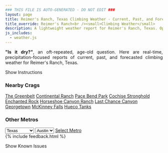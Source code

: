 ```yaml
---
### THIS FILE IS AUTO-GENERATED - DO NOT EDIT ###
layout: page
title: Reimer's Ranch, Texas Climbing Weather - Current, Past, and Forecasted Report
title_override: Reimer's Ranch<br /><small>Climbing Weather</small>
description: A lightweight weather report for Reimer's Ranch, Texas. Optimized for slow internet connections.
js_includes:
  - weather.js
---
```


<section class="measure center lh-copy f5-ns f6 ph2 mv4" style="text-align: justify;">
<strong>"Is it dry?"</strong>, an oft-repeated, age-old question. Here are real-time,
precipitation-focused reports of current, past, and forecasted climbing weather for Reimer's Ranch, Texas.
</section>

<p id="settings-toggle" class="mw5 b center tc hover-light-red black-70 pointer">Show Instructions</p>
<section id="settings" class="overflow-hidden" style="display:none;">
    <div class="mv2 ph2 center">
        <div class="fn f6 tc pv2">
            <p class="measure lh-copy center"><strong>Show/hide hourly forecasts</strong> by clicking the desired day.</p>
            <hr class="mw5 p0 mv2 o-60 b0 bt b--light-red light-red bg-light-red">
            <p class="measure lh-copy center"><strong>Current and Past conditions</strong> are measured by the nearest weather station. <strong>Forecast conditions</strong> are calculated and polled separately.</p>
            <hr class="mw5 p0 mv2 o-60 b0 bt b--light-red light-red bg-light-red">
            <p class="measure lh-copy center"><strong>Having issues?</strong> Try <a id="clear-cache" class="no-underline relative fancy-link light-red hover-light-red" href="#">clearing the local cache</a>.</p>
            <hr class="mw5 p0 mv2 o-60 b0 bt b--light-red light-red bg-light-red">
            <p class="measure lh-copy center">Weather data sourced from <a class="no-underline fancy-link relative light-red" target="_blank" href="https://www.weather.gov/documentation/services-web-api">weather.gov</a>.</p>
        </div>
    </div>
</section>
<section id="weather" data-crag="reimers-ranch-texas" class="mv4-ns mv3 ph2 center"></section>
<section id="nearby" class="tc lh-copy">
  <h3>Nearby Crags</h3>
<a class="nowrap no-underline fancy-link relative light-red mh3" href="/crags/the-greenbelt-texas-weather.html">The Greenbelt</a>
<a class="nowrap no-underline fancy-link relative light-red mh3" href="/crags/continental-ranch-texas-weather.html">Continental Ranch</a>
<a class="nowrap no-underline fancy-link relative light-red mh3" href="/crags/pace-bend-park-texas-weather.html">Pace Bend Park</a>
<a class="nowrap no-underline fancy-link relative light-red mh3" href="/crags/cochise-stronghold-arizona-weather.html">Cochise Stronghold</a>
<a class="nowrap no-underline fancy-link relative light-red mh3" href="/crags/enchanted-rock-texas-weather.html">Enchanted Rock</a>
<a class="nowrap no-underline fancy-link relative light-red mh3" href="/crags/horseshoe-canyon-ranch-arkansas-weather.html">Horseshoe Canyon Ranch</a>
<a class="nowrap no-underline fancy-link relative light-red mh3" href="/crags/last-chance-canyon-new-mexico-weather.html">Last Chance Canyon</a>
<a class="nowrap no-underline fancy-link relative light-red mh3" href="/crags/georgetown-texas-weather.html">Georgetown</a>
<a class="nowrap no-underline fancy-link relative light-red mh3" href="/crags/mckinney-falls-texas-weather.html">McKinney Falls</a>
<a class="nowrap no-underline fancy-link relative light-red mh3" href="/crags/hueco-tanks-texas-weather.html">Hueco Tanks</a>
</section>
<section id="nearby" class="tc lh-copy">
  <h3>Other Metros</h3>
  <select class="ma1 bg-near-white pa2" id="stateSel">
    <option value="Texas" selected>Texas</option>
    <option value="Washington">Washington</option>
    <option value="Colorado">Colorado</option>
    <option value="Tennessee">Tennessee</option>
    <option value="Utah">Utah</option>
    <option value="California">California</option>
  </select>
  <select class="ma1 bg-near-white pa2" id="citySel">
    <option value="Austin" selected>Austin</option>
  </select>
  <a id="selectMetro" class="f6 link dim ph3 pv2 ma1 dib white bg-light-red" href="/crags/austin-texas-weather.html">Select Metro</a>
  <script>
    var states = [];
    states["Texas"] = "Austin"
    states["Washington"] = "Seattle"
    states["Colorado"] = "Denver"
    states["Tennessee"] = "Nashville"
    states["Utah"] = "Salt Lake City"
    states["California"] = "San Francisco|Los Angeles"
  </script>
</section>
{% include feedback.html %}
<p id="issues-toggle" class="mw5 b center tc hover-light-red black-70 pointer">Show Known Issues</p>
<section id="issues" class="overflow-hidden tc f6">
</section>

<script>
  var weekly_EWX_141_93 = {"updated":"2022-02-03T08:36:43+00:00","units":"us","forecastGenerator":"BaselineForecastGenerator","generatedAt":"2022-02-03T08:42:55+00:00","updateTime":"2022-02-03T08:36:43+00:00","validTimes":"2022-02-03T02:00:00+00:00/P8DT6H","elevation":{"unitCode":"wmoUnit:m","value":288.9504},"periods":[{"number":1,"name":"Overnight","startTime":"2022-02-03T02:00:00-06:00","endTime":"2022-02-03T06:00:00-06:00","isDaytime":false,"temperature":27,"temperatureUnit":"F","temperatureTrend":"rising","windSpeed":"15 to 20 mph","windDirection":"NNW","icon":"https://api.weather.gov/icons/land/night/rain_fzra,100?size=medium","shortForecast":"Freezing Rain","detailedForecast":"Rain before 3am, then freezing rain and rain between 3am and 5am, then freezing rain and a slight chance of sleet. Cloudy. Low around 27, with temperatures rising to around 31 overnight. North northwest wind 15 to 20 mph, with gusts as high as 30 mph. Chance of precipitation is 100%. Little or no snow accumulation expected. Little or no ice accumulation expected."},{"number":2,"name":"Thursday","startTime":"2022-02-03T06:00:00-06:00","endTime":"2022-02-03T18:00:00-06:00","isDaytime":true,"temperature":29,"temperatureUnit":"F","temperatureTrend":null,"windSpeed":"15 to 20 mph","windDirection":"NNW","icon":"https://api.weather.gov/icons/land/day/snow_sleet,100/snow_sleet,30?size=medium","shortForecast":"Sleet","detailedForecast":"Sleet and freezing rain before 3pm. Cloudy, with a high near 29. North northwest wind 15 to 20 mph, with gusts as high as 30 mph. Chance of precipitation is 100%. New snow accumulation of less than half an inch possible. New ice accumulation of less than half an inch possible."},{"number":3,"name":"Thursday Night","startTime":"2022-02-03T18:00:00-06:00","endTime":"2022-02-04T06:00:00-06:00","isDaytime":false,"temperature":16,"temperatureUnit":"F","temperatureTrend":null,"windSpeed":"15 to 20 mph","windDirection":"NNW","icon":"https://api.weather.gov/icons/land/night/sct?size=medium","shortForecast":"Partly Cloudy","detailedForecast":"Partly cloudy, with a low around 16. North northwest wind 15 to 20 mph, with gusts as high as 30 mph."},{"number":4,"name":"Friday","startTime":"2022-02-04T06:00:00-06:00","endTime":"2022-02-04T18:00:00-06:00","isDaytime":true,"temperature":32,"temperatureUnit":"F","temperatureTrend":null,"windSpeed":"10 to 15 mph","windDirection":"NNW","icon":"https://api.weather.gov/icons/land/day/sct?size=medium","shortForecast":"Mostly Sunny","detailedForecast":"Mostly sunny, with a high near 32. North northwest wind 10 to 15 mph, with gusts as high as 30 mph."},{"number":5,"name":"Friday Night","startTime":"2022-02-04T18:00:00-06:00","endTime":"2022-02-05T06:00:00-06:00","isDaytime":false,"temperature":15,"temperatureUnit":"F","temperatureTrend":null,"windSpeed":"5 to 15 mph","windDirection":"NNW","icon":"https://api.weather.gov/icons/land/night/few?size=medium","shortForecast":"Mostly Clear","detailedForecast":"Mostly clear, with a low around 15. North northwest wind 5 to 15 mph, with gusts as high as 25 mph."},{"number":6,"name":"Saturday","startTime":"2022-02-05T06:00:00-06:00","endTime":"2022-02-05T18:00:00-06:00","isDaytime":true,"temperature":41,"temperatureUnit":"F","temperatureTrend":null,"windSpeed":"5 mph","windDirection":"N","icon":"https://api.weather.gov/icons/land/day/few?size=medium","shortForecast":"Sunny","detailedForecast":"Sunny, with a high near 41. North wind around 5 mph."},{"number":7,"name":"Saturday Night","startTime":"2022-02-05T18:00:00-06:00","endTime":"2022-02-06T06:00:00-06:00","isDaytime":false,"temperature":20,"temperatureUnit":"F","temperatureTrend":null,"windSpeed":"5 mph","windDirection":"S","icon":"https://api.weather.gov/icons/land/night/few?size=medium","shortForecast":"Mostly Clear","detailedForecast":"Mostly clear, with a low around 20. South wind around 5 mph."},{"number":8,"name":"Sunday","startTime":"2022-02-06T06:00:00-06:00","endTime":"2022-02-06T18:00:00-06:00","isDaytime":true,"temperature":49,"temperatureUnit":"F","temperatureTrend":null,"windSpeed":"5 mph","windDirection":"S","icon":"https://api.weather.gov/icons/land/day/few?size=medium","shortForecast":"Sunny","detailedForecast":"Sunny, with a high near 49. South wind around 5 mph."},{"number":9,"name":"Sunday Night","startTime":"2022-02-06T18:00:00-06:00","endTime":"2022-02-07T06:00:00-06:00","isDaytime":false,"temperature":27,"temperatureUnit":"F","temperatureTrend":null,"windSpeed":"5 mph","windDirection":"NNE","icon":"https://api.weather.gov/icons/land/night/sct?size=medium","shortForecast":"Partly Cloudy","detailedForecast":"Partly cloudy, with a low around 27. North northeast wind around 5 mph."},{"number":10,"name":"Monday","startTime":"2022-02-07T06:00:00-06:00","endTime":"2022-02-07T18:00:00-06:00","isDaytime":true,"temperature":50,"temperatureUnit":"F","temperatureTrend":null,"windSpeed":"5 to 10 mph","windDirection":"N","icon":"https://api.weather.gov/icons/land/day/sct?size=medium","shortForecast":"Mostly Sunny","detailedForecast":"Mostly sunny, with a high near 50."},{"number":11,"name":"Monday Night","startTime":"2022-02-07T18:00:00-06:00","endTime":"2022-02-08T06:00:00-06:00","isDaytime":false,"temperature":27,"temperatureUnit":"F","temperatureTrend":null,"windSpeed":"5 mph","windDirection":"NNW","icon":"https://api.weather.gov/icons/land/night/sct?size=medium","shortForecast":"Partly Cloudy","detailedForecast":"Partly cloudy, with a low around 27."},{"number":12,"name":"Tuesday","startTime":"2022-02-08T06:00:00-06:00","endTime":"2022-02-08T18:00:00-06:00","isDaytime":true,"temperature":55,"temperatureUnit":"F","temperatureTrend":null,"windSpeed":"5 mph","windDirection":"SW","icon":"https://api.weather.gov/icons/land/day/sct?size=medium","shortForecast":"Mostly Sunny","detailedForecast":"Mostly sunny, with a high near 55."},{"number":13,"name":"Tuesday Night","startTime":"2022-02-08T18:00:00-06:00","endTime":"2022-02-09T06:00:00-06:00","isDaytime":false,"temperature":33,"temperatureUnit":"F","temperatureTrend":null,"windSpeed":"5 mph","windDirection":"S","icon":"https://api.weather.gov/icons/land/night/few?size=medium","shortForecast":"Mostly Clear","detailedForecast":"Mostly clear, with a low around 33."},{"number":14,"name":"Wednesday","startTime":"2022-02-09T06:00:00-06:00","endTime":"2022-02-09T18:00:00-06:00","isDaytime":true,"temperature":60,"temperatureUnit":"F","temperatureTrend":null,"windSpeed":"5 mph","windDirection":"NW","icon":"https://api.weather.gov/icons/land/day/few?size=medium","shortForecast":"Sunny","detailedForecast":"Sunny, with a high near 60."}]}
  var hourly_EWX_141_93 = {"@context":["https://geojson.org/geojson-ld/geojson-context.jsonld",{"@version":"1.1","wx":"https://api.weather.gov/ontology#","geo":"http://www.opengis.net/ont/geosparql#","unit":"http://codes.wmo.int/common/unit/","@vocab":"https://api.weather.gov/ontology#"}],"type":"Feature","geometry":{"type":"Polygon","coordinates":[[[-98.1227634,30.3428199],[-98.1221566,30.3200845],[-98.09582089999999,30.3206059],[-98.09642249999999,30.3433414],[-98.1227634,30.3428199]]]},"properties":{"updated":"2022-02-03T08:36:43+00:00","units":"us","forecastGenerator":"HourlyForecastGenerator","generatedAt":"2022-02-03T08:42:56+00:00","updateTime":"2022-02-03T08:36:43+00:00","validTimes":"2022-02-03T02:00:00+00:00/P8DT6H","elevation":{"unitCode":"wmoUnit:m","value":288.9504},"periods":[{"number":1,"name":"","startTime":"2022-02-03T02:00:00-06:00","endTime":"2022-02-03T03:00:00-06:00","isDaytime":false,"temperature":34,"temperatureUnit":"F","temperatureTrend":null,"windSpeed":"15 mph","windDirection":"N","icon":"https://api.weather.gov/icons/land/night/rain,90?size=small","shortForecast":"Light Rain","detailedForecast":""},{"number":2,"name":"","startTime":"2022-02-03T03:00:00-06:00","endTime":"2022-02-03T04:00:00-06:00","isDaytime":false,"temperature":32,"temperatureUnit":"F","temperatureTrend":null,"windSpeed":"20 mph","windDirection":"N","icon":"https://api.weather.gov/icons/land/night/rain_fzra,100?size=small","shortForecast":"Freezing Rain","detailedForecast":""},{"number":3,"name":"","startTime":"2022-02-03T04:00:00-06:00","endTime":"2022-02-03T05:00:00-06:00","isDaytime":false,"temperature":31,"temperatureUnit":"F","temperatureTrend":null,"windSpeed":"20 mph","windDirection":"N","icon":"https://api.weather.gov/icons/land/night/fzra,100?size=small","shortForecast":"Freezing Rain","detailedForecast":""},{"number":4,"name":"","startTime":"2022-02-03T05:00:00-06:00","endTime":"2022-02-03T06:00:00-06:00","isDaytime":false,"temperature":31,"temperatureUnit":"F","temperatureTrend":null,"windSpeed":"20 mph","windDirection":"NNW","icon":"https://api.weather.gov/icons/land/night/snow_sleet,100?size=small","shortForecast":"Freezing Rain","detailedForecast":""},{"number":5,"name":"","startTime":"2022-02-03T06:00:00-06:00","endTime":"2022-02-03T07:00:00-06:00","isDaytime":true,"temperature":30,"temperatureUnit":"F","temperatureTrend":null,"windSpeed":"15 mph","windDirection":"NNW","icon":"https://api.weather.gov/icons/land/day/snow_sleet,100?size=small","shortForecast":"Sleet","detailedForecast":""},{"number":6,"name":"","startTime":"2022-02-03T07:00:00-06:00","endTime":"2022-02-03T08:00:00-06:00","isDaytime":true,"temperature":29,"temperatureUnit":"F","temperatureTrend":null,"windSpeed":"20 mph","windDirection":"NNW","icon":"https://api.weather.gov/icons/land/day/snow_sleet,100?size=small","shortForecast":"Sleet","detailedForecast":""},{"number":7,"name":"","startTime":"2022-02-03T08:00:00-06:00","endTime":"2022-02-03T09:00:00-06:00","isDaytime":true,"temperature":27,"temperatureUnit":"F","temperatureTrend":null,"windSpeed":"15 mph","windDirection":"NNW","icon":"https://api.weather.gov/icons/land/day/snow_sleet,100?size=small","shortForecast":"Sleet","detailedForecast":""},{"number":8,"name":"","startTime":"2022-02-03T09:00:00-06:00","endTime":"2022-02-03T10:00:00-06:00","isDaytime":true,"temperature":26,"temperatureUnit":"F","temperatureTrend":null,"windSpeed":"20 mph","windDirection":"NNW","icon":"https://api.weather.gov/icons/land/day/snow_sleet,80?size=small","shortForecast":"Sleet","detailedForecast":""},{"number":9,"name":"","startTime":"2022-02-03T10:00:00-06:00","endTime":"2022-02-03T11:00:00-06:00","isDaytime":true,"temperature":25,"temperatureUnit":"F","temperatureTrend":null,"windSpeed":"20 mph","windDirection":"NNW","icon":"https://api.weather.gov/icons/land/day/snow_sleet,80?size=small","shortForecast":"Sleet","detailedForecast":""},{"number":10,"name":"","startTime":"2022-02-03T11:00:00-06:00","endTime":"2022-02-03T12:00:00-06:00","isDaytime":true,"temperature":25,"temperatureUnit":"F","temperatureTrend":null,"windSpeed":"20 mph","windDirection":"NNW","icon":"https://api.weather.gov/icons/land/day/snow_sleet,80?size=small","shortForecast":"Sleet","detailedForecast":""},{"number":11,"name":"","startTime":"2022-02-03T12:00:00-06:00","endTime":"2022-02-03T13:00:00-06:00","isDaytime":true,"temperature":24,"temperatureUnit":"F","temperatureTrend":null,"windSpeed":"20 mph","windDirection":"NNW","icon":"https://api.weather.gov/icons/land/day/snow_sleet,30?size=small","shortForecast":"Chance Sleet","detailedForecast":""},{"number":12,"name":"","startTime":"2022-02-03T13:00:00-06:00","endTime":"2022-02-03T14:00:00-06:00","isDaytime":true,"temperature":25,"temperatureUnit":"F","temperatureTrend":null,"windSpeed":"20 mph","windDirection":"NNW","icon":"https://api.weather.gov/icons/land/day/snow_sleet,30?size=small","shortForecast":"Chance Sleet","detailedForecast":""},{"number":13,"name":"","startTime":"2022-02-03T14:00:00-06:00","endTime":"2022-02-03T15:00:00-06:00","isDaytime":true,"temperature":25,"temperatureUnit":"F","temperatureTrend":null,"windSpeed":"20 mph","windDirection":"NNW","icon":"https://api.weather.gov/icons/land/day/snow_sleet,30?size=small","shortForecast":"Chance Sleet","detailedForecast":""},{"number":14,"name":"","startTime":"2022-02-03T15:00:00-06:00","endTime":"2022-02-03T16:00:00-06:00","isDaytime":true,"temperature":26,"temperatureUnit":"F","temperatureTrend":null,"windSpeed":"20 mph","windDirection":"NNW","icon":"https://api.weather.gov/icons/land/day/ovc?size=small","shortForecast":"Cloudy","detailedForecast":""},{"number":15,"name":"","startTime":"2022-02-03T16:00:00-06:00","endTime":"2022-02-03T17:00:00-06:00","isDaytime":true,"temperature":26,"temperatureUnit":"F","temperatureTrend":null,"windSpeed":"20 mph","windDirection":"NNW","icon":"https://api.weather.gov/icons/land/day/ovc?size=small","shortForecast":"Cloudy","detailedForecast":""},{"number":16,"name":"","startTime":"2022-02-03T17:00:00-06:00","endTime":"2022-02-03T18:00:00-06:00","isDaytime":true,"temperature":26,"temperatureUnit":"F","temperatureTrend":null,"windSpeed":"20 mph","windDirection":"NNW","icon":"https://api.weather.gov/icons/land/day/ovc?size=small","shortForecast":"Cloudy","detailedForecast":""},{"number":17,"name":"","startTime":"2022-02-03T18:00:00-06:00","endTime":"2022-02-03T19:00:00-06:00","isDaytime":false,"temperature":24,"temperatureUnit":"F","temperatureTrend":null,"windSpeed":"15 mph","windDirection":"NNW","icon":"https://api.weather.gov/icons/land/night/bkn?size=small","shortForecast":"Mostly Cloudy","detailedForecast":""},{"number":18,"name":"","startTime":"2022-02-03T19:00:00-06:00","endTime":"2022-02-03T20:00:00-06:00","isDaytime":false,"temperature":23,"temperatureUnit":"F","temperatureTrend":null,"windSpeed":"15 mph","windDirection":"NNW","icon":"https://api.weather.gov/icons/land/night/bkn?size=small","shortForecast":"Mostly Cloudy","detailedForecast":""},{"number":19,"name":"","startTime":"2022-02-03T20:00:00-06:00","endTime":"2022-02-03T21:00:00-06:00","isDaytime":false,"temperature":22,"temperatureUnit":"F","temperatureTrend":null,"windSpeed":"15 mph","windDirection":"NNW","icon":"https://api.weather.gov/icons/land/night/bkn?size=small","shortForecast":"Mostly Cloudy","detailedForecast":""},{"number":20,"name":"","startTime":"2022-02-03T21:00:00-06:00","endTime":"2022-02-03T22:00:00-06:00","isDaytime":false,"temperature":21,"temperatureUnit":"F","temperatureTrend":null,"windSpeed":"20 mph","windDirection":"NNW","icon":"https://api.weather.gov/icons/land/night/bkn?size=small","shortForecast":"Mostly Cloudy","detailedForecast":""},{"number":21,"name":"","startTime":"2022-02-03T22:00:00-06:00","endTime":"2022-02-03T23:00:00-06:00","isDaytime":false,"temperature":21,"temperatureUnit":"F","temperatureTrend":null,"windSpeed":"15 mph","windDirection":"NNW","icon":"https://api.weather.gov/icons/land/night/sct?size=small","shortForecast":"Partly Cloudy","detailedForecast":""},{"number":22,"name":"","startTime":"2022-02-03T23:00:00-06:00","endTime":"2022-02-04T00:00:00-06:00","isDaytime":false,"temperature":20,"temperatureUnit":"F","temperatureTrend":null,"windSpeed":"15 mph","windDirection":"NNW","icon":"https://api.weather.gov/icons/land/night/sct?size=small","shortForecast":"Partly Cloudy","detailedForecast":""},{"number":23,"name":"","startTime":"2022-02-04T00:00:00-06:00","endTime":"2022-02-04T01:00:00-06:00","isDaytime":false,"temperature":20,"temperatureUnit":"F","temperatureTrend":null,"windSpeed":"15 mph","windDirection":"NNW","icon":"https://api.weather.gov/icons/land/night/sct?size=small","shortForecast":"Partly Cloudy","detailedForecast":""},{"number":24,"name":"","startTime":"2022-02-04T01:00:00-06:00","endTime":"2022-02-04T02:00:00-06:00","isDaytime":false,"temperature":18,"temperatureUnit":"F","temperatureTrend":null,"windSpeed":"15 mph","windDirection":"NNW","icon":"https://api.weather.gov/icons/land/night/sct?size=small","shortForecast":"Partly Cloudy","detailedForecast":""},{"number":25,"name":"","startTime":"2022-02-04T02:00:00-06:00","endTime":"2022-02-04T03:00:00-06:00","isDaytime":false,"temperature":18,"temperatureUnit":"F","temperatureTrend":null,"windSpeed":"15 mph","windDirection":"NNW","icon":"https://api.weather.gov/icons/land/night/sct?size=small","shortForecast":"Partly Cloudy","detailedForecast":""},{"number":26,"name":"","startTime":"2022-02-04T03:00:00-06:00","endTime":"2022-02-04T04:00:00-06:00","isDaytime":false,"temperature":18,"temperatureUnit":"F","temperatureTrend":null,"windSpeed":"15 mph","windDirection":"NNW","icon":"https://api.weather.gov/icons/land/night/sct?size=small","shortForecast":"Partly Cloudy","detailedForecast":""},{"number":27,"name":"","startTime":"2022-02-04T04:00:00-06:00","endTime":"2022-02-04T05:00:00-06:00","isDaytime":false,"temperature":18,"temperatureUnit":"F","temperatureTrend":null,"windSpeed":"15 mph","windDirection":"NNW","icon":"https://api.weather.gov/icons/land/night/sct?size=small","shortForecast":"Partly Cloudy","detailedForecast":""},{"number":28,"name":"","startTime":"2022-02-04T05:00:00-06:00","endTime":"2022-02-04T06:00:00-06:00","isDaytime":false,"temperature":17,"temperatureUnit":"F","temperatureTrend":null,"windSpeed":"15 mph","windDirection":"NNW","icon":"https://api.weather.gov/icons/land/night/sct?size=small","shortForecast":"Partly Cloudy","detailedForecast":""},{"number":29,"name":"","startTime":"2022-02-04T06:00:00-06:00","endTime":"2022-02-04T07:00:00-06:00","isDaytime":true,"temperature":18,"temperatureUnit":"F","temperatureTrend":null,"windSpeed":"15 mph","windDirection":"NNW","icon":"https://api.weather.gov/icons/land/day/sct?size=small","shortForecast":"Mostly Sunny","detailedForecast":""},{"number":30,"name":"","startTime":"2022-02-04T07:00:00-06:00","endTime":"2022-02-04T08:00:00-06:00","isDaytime":true,"temperature":16,"temperatureUnit":"F","temperatureTrend":null,"windSpeed":"15 mph","windDirection":"NNW","icon":"https://api.weather.gov/icons/land/day/sct?size=small","shortForecast":"Mostly Sunny","detailedForecast":""},{"number":31,"name":"","startTime":"2022-02-04T08:00:00-06:00","endTime":"2022-02-04T09:00:00-06:00","isDaytime":true,"temperature":17,"temperatureUnit":"F","temperatureTrend":null,"windSpeed":"15 mph","windDirection":"NNW","icon":"https://api.weather.gov/icons/land/day/sct?size=small","shortForecast":"Mostly Sunny","detailedForecast":""},{"number":32,"name":"","startTime":"2022-02-04T09:00:00-06:00","endTime":"2022-02-04T10:00:00-06:00","isDaytime":true,"temperature":19,"temperatureUnit":"F","temperatureTrend":null,"windSpeed":"15 mph","windDirection":"NNW","icon":"https://api.weather.gov/icons/land/day/bkn?size=small","shortForecast":"Partly Sunny","detailedForecast":""},{"number":33,"name":"","startTime":"2022-02-04T10:00:00-06:00","endTime":"2022-02-04T11:00:00-06:00","isDaytime":true,"temperature":21,"temperatureUnit":"F","temperatureTrend":null,"windSpeed":"15 mph","windDirection":"NNW","icon":"https://api.weather.gov/icons/land/day/bkn?size=small","shortForecast":"Partly Sunny","detailedForecast":""},{"number":34,"name":"","startTime":"2022-02-04T11:00:00-06:00","endTime":"2022-02-04T12:00:00-06:00","isDaytime":true,"temperature":24,"temperatureUnit":"F","temperatureTrend":null,"windSpeed":"15 mph","windDirection":"NNW","icon":"https://api.weather.gov/icons/land/day/bkn?size=small","shortForecast":"Partly Sunny","detailedForecast":""},{"number":35,"name":"","startTime":"2022-02-04T12:00:00-06:00","endTime":"2022-02-04T13:00:00-06:00","isDaytime":true,"temperature":26,"temperatureUnit":"F","temperatureTrend":null,"windSpeed":"15 mph","windDirection":"NNW","icon":"https://api.weather.gov/icons/land/day/bkn?size=small","shortForecast":"Partly Sunny","detailedForecast":""},{"number":36,"name":"","startTime":"2022-02-04T13:00:00-06:00","endTime":"2022-02-04T14:00:00-06:00","isDaytime":true,"temperature":29,"temperatureUnit":"F","temperatureTrend":null,"windSpeed":"15 mph","windDirection":"NNW","icon":"https://api.weather.gov/icons/land/day/bkn?size=small","shortForecast":"Partly Sunny","detailedForecast":""},{"number":37,"name":"","startTime":"2022-02-04T14:00:00-06:00","endTime":"2022-02-04T15:00:00-06:00","isDaytime":true,"temperature":31,"temperatureUnit":"F","temperatureTrend":null,"windSpeed":"15 mph","windDirection":"NNW","icon":"https://api.weather.gov/icons/land/day/sct?size=small","shortForecast":"Mostly Sunny","detailedForecast":""},{"number":38,"name":"","startTime":"2022-02-04T15:00:00-06:00","endTime":"2022-02-04T16:00:00-06:00","isDaytime":true,"temperature":32,"temperatureUnit":"F","temperatureTrend":null,"windSpeed":"15 mph","windDirection":"NNW","icon":"https://api.weather.gov/icons/land/day/sct?size=small","shortForecast":"Mostly Sunny","detailedForecast":""},{"number":39,"name":"","startTime":"2022-02-04T16:00:00-06:00","endTime":"2022-02-04T17:00:00-06:00","isDaytime":true,"temperature":31,"temperatureUnit":"F","temperatureTrend":null,"windSpeed":"15 mph","windDirection":"NNW","icon":"https://api.weather.gov/icons/land/day/sct?size=small","shortForecast":"Mostly Sunny","detailedForecast":""},{"number":40,"name":"","startTime":"2022-02-04T17:00:00-06:00","endTime":"2022-02-04T18:00:00-06:00","isDaytime":true,"temperature":30,"temperatureUnit":"F","temperatureTrend":null,"windSpeed":"10 mph","windDirection":"NNW","icon":"https://api.weather.gov/icons/land/day/few?size=small","shortForecast":"Sunny","detailedForecast":""},{"number":41,"name":"","startTime":"2022-02-04T18:00:00-06:00","endTime":"2022-02-04T19:00:00-06:00","isDaytime":false,"temperature":28,"temperatureUnit":"F","temperatureTrend":null,"windSpeed":"15 mph","windDirection":"NNW","icon":"https://api.weather.gov/icons/land/night/few?size=small","shortForecast":"Mostly Clear","detailedForecast":""},{"number":42,"name":"","startTime":"2022-02-04T19:00:00-06:00","endTime":"2022-02-04T20:00:00-06:00","isDaytime":false,"temperature":26,"temperatureUnit":"F","temperatureTrend":null,"windSpeed":"10 mph","windDirection":"NNW","icon":"https://api.weather.gov/icons/land/night/few?size=small","shortForecast":"Mostly Clear","detailedForecast":""},{"number":43,"name":"","startTime":"2022-02-04T20:00:00-06:00","endTime":"2022-02-04T21:00:00-06:00","isDaytime":false,"temperature":24,"temperatureUnit":"F","temperatureTrend":null,"windSpeed":"10 mph","windDirection":"NNW","icon":"https://api.weather.gov/icons/land/night/few?size=small","shortForecast":"Mostly Clear","detailedForecast":""},{"number":44,"name":"","startTime":"2022-02-04T21:00:00-06:00","endTime":"2022-02-04T22:00:00-06:00","isDaytime":false,"temperature":22,"temperatureUnit":"F","temperatureTrend":null,"windSpeed":"10 mph","windDirection":"NNW","icon":"https://api.weather.gov/icons/land/night/few?size=small","shortForecast":"Mostly Clear","detailedForecast":""},{"number":45,"name":"","startTime":"2022-02-04T22:00:00-06:00","endTime":"2022-02-04T23:00:00-06:00","isDaytime":false,"temperature":21,"temperatureUnit":"F","temperatureTrend":null,"windSpeed":"10 mph","windDirection":"NNW","icon":"https://api.weather.gov/icons/land/night/few?size=small","shortForecast":"Mostly Clear","detailedForecast":""},{"number":46,"name":"","startTime":"2022-02-04T23:00:00-06:00","endTime":"2022-02-05T00:00:00-06:00","isDaytime":false,"temperature":20,"temperatureUnit":"F","temperatureTrend":null,"windSpeed":"10 mph","windDirection":"NNW","icon":"https://api.weather.gov/icons/land/night/few?size=small","shortForecast":"Mostly Clear","detailedForecast":""},{"number":47,"name":"","startTime":"2022-02-05T00:00:00-06:00","endTime":"2022-02-05T01:00:00-06:00","isDaytime":false,"temperature":20,"temperatureUnit":"F","temperatureTrend":null,"windSpeed":"10 mph","windDirection":"NNW","icon":"https://api.weather.gov/icons/land/night/few?size=small","shortForecast":"Mostly Clear","detailedForecast":""},{"number":48,"name":"","startTime":"2022-02-05T01:00:00-06:00","endTime":"2022-02-05T02:00:00-06:00","isDaytime":false,"temperature":19,"temperatureUnit":"F","temperatureTrend":null,"windSpeed":"10 mph","windDirection":"NNW","icon":"https://api.weather.gov/icons/land/night/few?size=small","shortForecast":"Mostly Clear","detailedForecast":""},{"number":49,"name":"","startTime":"2022-02-05T02:00:00-06:00","endTime":"2022-02-05T03:00:00-06:00","isDaytime":false,"temperature":19,"temperatureUnit":"F","temperatureTrend":null,"windSpeed":"5 mph","windDirection":"NNW","icon":"https://api.weather.gov/icons/land/night/few?size=small","shortForecast":"Mostly Clear","detailedForecast":""},{"number":50,"name":"","startTime":"2022-02-05T03:00:00-06:00","endTime":"2022-02-05T04:00:00-06:00","isDaytime":false,"temperature":18,"temperatureUnit":"F","temperatureTrend":null,"windSpeed":"5 mph","windDirection":"NNW","icon":"https://api.weather.gov/icons/land/night/few?size=small","shortForecast":"Mostly Clear","detailedForecast":""},{"number":51,"name":"","startTime":"2022-02-05T04:00:00-06:00","endTime":"2022-02-05T05:00:00-06:00","isDaytime":false,"temperature":18,"temperatureUnit":"F","temperatureTrend":null,"windSpeed":"5 mph","windDirection":"NNW","icon":"https://api.weather.gov/icons/land/night/few?size=small","shortForecast":"Mostly Clear","detailedForecast":""},{"number":52,"name":"","startTime":"2022-02-05T05:00:00-06:00","endTime":"2022-02-05T06:00:00-06:00","isDaytime":false,"temperature":19,"temperatureUnit":"F","temperatureTrend":null,"windSpeed":"5 mph","windDirection":"NW","icon":"https://api.weather.gov/icons/land/night/few?size=small","shortForecast":"Mostly Clear","detailedForecast":""},{"number":53,"name":"","startTime":"2022-02-05T06:00:00-06:00","endTime":"2022-02-05T07:00:00-06:00","isDaytime":true,"temperature":19,"temperatureUnit":"F","temperatureTrend":null,"windSpeed":"5 mph","windDirection":"NW","icon":"https://api.weather.gov/icons/land/day/few?size=small","shortForecast":"Sunny","detailedForecast":""},{"number":54,"name":"","startTime":"2022-02-05T07:00:00-06:00","endTime":"2022-02-05T08:00:00-06:00","isDaytime":true,"temperature":20,"temperatureUnit":"F","temperatureTrend":null,"windSpeed":"5 mph","windDirection":"NW","icon":"https://api.weather.gov/icons/land/day/few?size=small","shortForecast":"Sunny","detailedForecast":""},{"number":55,"name":"","startTime":"2022-02-05T08:00:00-06:00","endTime":"2022-02-05T09:00:00-06:00","isDaytime":true,"temperature":21,"temperatureUnit":"F","temperatureTrend":null,"windSpeed":"5 mph","windDirection":"NNW","icon":"https://api.weather.gov/icons/land/day/few?size=small","shortForecast":"Sunny","detailedForecast":""},{"number":56,"name":"","startTime":"2022-02-05T09:00:00-06:00","endTime":"2022-02-05T10:00:00-06:00","isDaytime":true,"temperature":23,"temperatureUnit":"F","temperatureTrend":null,"windSpeed":"5 mph","windDirection":"NNW","icon":"https://api.weather.gov/icons/land/day/few?size=small","shortForecast":"Sunny","detailedForecast":""},{"number":57,"name":"","startTime":"2022-02-05T10:00:00-06:00","endTime":"2022-02-05T11:00:00-06:00","isDaytime":true,"temperature":26,"temperatureUnit":"F","temperatureTrend":null,"windSpeed":"5 mph","windDirection":"NNW","icon":"https://api.weather.gov/icons/land/day/few?size=small","shortForecast":"Sunny","detailedForecast":""},{"number":58,"name":"","startTime":"2022-02-05T11:00:00-06:00","endTime":"2022-02-05T12:00:00-06:00","isDaytime":true,"temperature":30,"temperatureUnit":"F","temperatureTrend":null,"windSpeed":"5 mph","windDirection":"N","icon":"https://api.weather.gov/icons/land/day/few?size=small","shortForecast":"Sunny","detailedForecast":""},{"number":59,"name":"","startTime":"2022-02-05T12:00:00-06:00","endTime":"2022-02-05T13:00:00-06:00","isDaytime":true,"temperature":34,"temperatureUnit":"F","temperatureTrend":null,"windSpeed":"5 mph","windDirection":"N","icon":"https://api.weather.gov/icons/land/day/skc?size=small","shortForecast":"Sunny","detailedForecast":""},{"number":60,"name":"","startTime":"2022-02-05T13:00:00-06:00","endTime":"2022-02-05T14:00:00-06:00","isDaytime":true,"temperature":37,"temperatureUnit":"F","temperatureTrend":null,"windSpeed":"5 mph","windDirection":"N","icon":"https://api.weather.gov/icons/land/day/skc?size=small","shortForecast":"Sunny","detailedForecast":""},{"number":61,"name":"","startTime":"2022-02-05T14:00:00-06:00","endTime":"2022-02-05T15:00:00-06:00","isDaytime":true,"temperature":39,"temperatureUnit":"F","temperatureTrend":null,"windSpeed":"5 mph","windDirection":"NNW","icon":"https://api.weather.gov/icons/land/day/skc?size=small","shortForecast":"Sunny","detailedForecast":""},{"number":62,"name":"","startTime":"2022-02-05T15:00:00-06:00","endTime":"2022-02-05T16:00:00-06:00","isDaytime":true,"temperature":40,"temperatureUnit":"F","temperatureTrend":null,"windSpeed":"5 mph","windDirection":"NNW","icon":"https://api.weather.gov/icons/land/day/skc?size=small","shortForecast":"Sunny","detailedForecast":""},{"number":63,"name":"","startTime":"2022-02-05T16:00:00-06:00","endTime":"2022-02-05T17:00:00-06:00","isDaytime":true,"temperature":39,"temperatureUnit":"F","temperatureTrend":null,"windSpeed":"5 mph","windDirection":"N","icon":"https://api.weather.gov/icons/land/day/skc?size=small","shortForecast":"Sunny","detailedForecast":""},{"number":64,"name":"","startTime":"2022-02-05T17:00:00-06:00","endTime":"2022-02-05T18:00:00-06:00","isDaytime":true,"temperature":37,"temperatureUnit":"F","temperatureTrend":null,"windSpeed":"5 mph","windDirection":"ENE","icon":"https://api.weather.gov/icons/land/day/skc?size=small","shortForecast":"Sunny","detailedForecast":""},{"number":65,"name":"","startTime":"2022-02-05T18:00:00-06:00","endTime":"2022-02-05T19:00:00-06:00","isDaytime":false,"temperature":35,"temperatureUnit":"F","temperatureTrend":null,"windSpeed":"5 mph","windDirection":"E","icon":"https://api.weather.gov/icons/land/night/skc?size=small","shortForecast":"Clear","detailedForecast":""},{"number":66,"name":"","startTime":"2022-02-05T19:00:00-06:00","endTime":"2022-02-05T20:00:00-06:00","isDaytime":false,"temperature":33,"temperatureUnit":"F","temperatureTrend":null,"windSpeed":"5 mph","windDirection":"ESE","icon":"https://api.weather.gov/icons/land/night/skc?size=small","shortForecast":"Clear","detailedForecast":""},{"number":67,"name":"","startTime":"2022-02-05T20:00:00-06:00","endTime":"2022-02-05T21:00:00-06:00","isDaytime":false,"temperature":32,"temperatureUnit":"F","temperatureTrend":null,"windSpeed":"5 mph","windDirection":"SE","icon":"https://api.weather.gov/icons/land/night/skc?size=small","shortForecast":"Clear","detailedForecast":""},{"number":68,"name":"","startTime":"2022-02-05T21:00:00-06:00","endTime":"2022-02-05T22:00:00-06:00","isDaytime":false,"temperature":30,"temperatureUnit":"F","temperatureTrend":null,"windSpeed":"5 mph","windDirection":"SSE","icon":"https://api.weather.gov/icons/land/night/few?size=small","shortForecast":"Mostly Clear","detailedForecast":""},{"number":69,"name":"","startTime":"2022-02-05T22:00:00-06:00","endTime":"2022-02-05T23:00:00-06:00","isDaytime":false,"temperature":29,"temperatureUnit":"F","temperatureTrend":null,"windSpeed":"5 mph","windDirection":"SSE","icon":"https://api.weather.gov/icons/land/night/few?size=small","shortForecast":"Mostly Clear","detailedForecast":""},{"number":70,"name":"","startTime":"2022-02-05T23:00:00-06:00","endTime":"2022-02-06T00:00:00-06:00","isDaytime":false,"temperature":28,"temperatureUnit":"F","temperatureTrend":null,"windSpeed":"5 mph","windDirection":"S","icon":"https://api.weather.gov/icons/land/night/few?size=small","shortForecast":"Mostly Clear","detailedForecast":""},{"number":71,"name":"","startTime":"2022-02-06T00:00:00-06:00","endTime":"2022-02-06T01:00:00-06:00","isDaytime":false,"temperature":27,"temperatureUnit":"F","temperatureTrend":null,"windSpeed":"5 mph","windDirection":"SSW","icon":"https://api.weather.gov/icons/land/night/few?size=small","shortForecast":"Mostly Clear","detailedForecast":""},{"number":72,"name":"","startTime":"2022-02-06T01:00:00-06:00","endTime":"2022-02-06T02:00:00-06:00","isDaytime":false,"temperature":27,"temperatureUnit":"F","temperatureTrend":null,"windSpeed":"5 mph","windDirection":"SSW","icon":"https://api.weather.gov/icons/land/night/few?size=small","shortForecast":"Mostly Clear","detailedForecast":""},{"number":73,"name":"","startTime":"2022-02-06T02:00:00-06:00","endTime":"2022-02-06T03:00:00-06:00","isDaytime":false,"temperature":26,"temperatureUnit":"F","temperatureTrend":null,"windSpeed":"5 mph","windDirection":"SW","icon":"https://api.weather.gov/icons/land/night/few?size=small","shortForecast":"Mostly Clear","detailedForecast":""},{"number":74,"name":"","startTime":"2022-02-06T03:00:00-06:00","endTime":"2022-02-06T04:00:00-06:00","isDaytime":false,"temperature":26,"temperatureUnit":"F","temperatureTrend":null,"windSpeed":"5 mph","windDirection":"SW","icon":"https://api.weather.gov/icons/land/night/few?size=small","shortForecast":"Mostly Clear","detailedForecast":""},{"number":75,"name":"","startTime":"2022-02-06T04:00:00-06:00","endTime":"2022-02-06T05:00:00-06:00","isDaytime":false,"temperature":25,"temperatureUnit":"F","temperatureTrend":null,"windSpeed":"5 mph","windDirection":"SW","icon":"https://api.weather.gov/icons/land/night/few?size=small","shortForecast":"Mostly Clear","detailedForecast":""},{"number":76,"name":"","startTime":"2022-02-06T05:00:00-06:00","endTime":"2022-02-06T06:00:00-06:00","isDaytime":false,"temperature":24,"temperatureUnit":"F","temperatureTrend":null,"windSpeed":"5 mph","windDirection":"WSW","icon":"https://api.weather.gov/icons/land/night/few?size=small","shortForecast":"Mostly Clear","detailedForecast":""},{"number":77,"name":"","startTime":"2022-02-06T06:00:00-06:00","endTime":"2022-02-06T07:00:00-06:00","isDaytime":true,"temperature":24,"temperatureUnit":"F","temperatureTrend":null,"windSpeed":"5 mph","windDirection":"WSW","icon":"https://api.weather.gov/icons/land/day/few?size=small","shortForecast":"Sunny","detailedForecast":""},{"number":78,"name":"","startTime":"2022-02-06T07:00:00-06:00","endTime":"2022-02-06T08:00:00-06:00","isDaytime":true,"temperature":25,"temperatureUnit":"F","temperatureTrend":null,"windSpeed":"5 mph","windDirection":"WSW","icon":"https://api.weather.gov/icons/land/day/few?size=small","shortForecast":"Sunny","detailedForecast":""},{"number":79,"name":"","startTime":"2022-02-06T08:00:00-06:00","endTime":"2022-02-06T09:00:00-06:00","isDaytime":true,"temperature":27,"temperatureUnit":"F","temperatureTrend":null,"windSpeed":"5 mph","windDirection":"WSW","icon":"https://api.weather.gov/icons/land/day/few?size=small","shortForecast":"Sunny","detailedForecast":""},{"number":80,"name":"","startTime":"2022-02-06T09:00:00-06:00","endTime":"2022-02-06T10:00:00-06:00","isDaytime":true,"temperature":30,"temperatureUnit":"F","temperatureTrend":null,"windSpeed":"5 mph","windDirection":"WSW","icon":"https://api.weather.gov/icons/land/day/few?size=small","shortForecast":"Sunny","detailedForecast":""},{"number":81,"name":"","startTime":"2022-02-06T10:00:00-06:00","endTime":"2022-02-06T11:00:00-06:00","isDaytime":true,"temperature":34,"temperatureUnit":"F","temperatureTrend":null,"windSpeed":"5 mph","windDirection":"SW","icon":"https://api.weather.gov/icons/land/day/few?size=small","shortForecast":"Sunny","detailedForecast":""},{"number":82,"name":"","startTime":"2022-02-06T11:00:00-06:00","endTime":"2022-02-06T12:00:00-06:00","isDaytime":true,"temperature":39,"temperatureUnit":"F","temperatureTrend":null,"windSpeed":"5 mph","windDirection":"S","icon":"https://api.weather.gov/icons/land/day/few?size=small","shortForecast":"Sunny","detailedForecast":""},{"number":83,"name":"","startTime":"2022-02-06T12:00:00-06:00","endTime":"2022-02-06T13:00:00-06:00","isDaytime":true,"temperature":43,"temperatureUnit":"F","temperatureTrend":null,"windSpeed":"5 mph","windDirection":"S","icon":"https://api.weather.gov/icons/land/day/few?size=small","shortForecast":"Sunny","detailedForecast":""},{"number":84,"name":"","startTime":"2022-02-06T13:00:00-06:00","endTime":"2022-02-06T14:00:00-06:00","isDaytime":true,"temperature":46,"temperatureUnit":"F","temperatureTrend":null,"windSpeed":"5 mph","windDirection":"SSE","icon":"https://api.weather.gov/icons/land/day/few?size=small","shortForecast":"Sunny","detailedForecast":""},{"number":85,"name":"","startTime":"2022-02-06T14:00:00-06:00","endTime":"2022-02-06T15:00:00-06:00","isDaytime":true,"temperature":48,"temperatureUnit":"F","temperatureTrend":null,"windSpeed":"5 mph","windDirection":"ESE","icon":"https://api.weather.gov/icons/land/day/few?size=small","shortForecast":"Sunny","detailedForecast":""},{"number":86,"name":"","startTime":"2022-02-06T15:00:00-06:00","endTime":"2022-02-06T16:00:00-06:00","isDaytime":true,"temperature":49,"temperatureUnit":"F","temperatureTrend":null,"windSpeed":"5 mph","windDirection":"E","icon":"https://api.weather.gov/icons/land/day/few?size=small","shortForecast":"Sunny","detailedForecast":""},{"number":87,"name":"","startTime":"2022-02-06T16:00:00-06:00","endTime":"2022-02-06T17:00:00-06:00","isDaytime":true,"temperature":48,"temperatureUnit":"F","temperatureTrend":null,"windSpeed":"5 mph","windDirection":"E","icon":"https://api.weather.gov/icons/land/day/few?size=small","shortForecast":"Sunny","detailedForecast":""},{"number":88,"name":"","startTime":"2022-02-06T17:00:00-06:00","endTime":"2022-02-06T18:00:00-06:00","isDaytime":true,"temperature":46,"temperatureUnit":"F","temperatureTrend":null,"windSpeed":"5 mph","windDirection":"E","icon":"https://api.weather.gov/icons/land/day/few?size=small","shortForecast":"Sunny","detailedForecast":""},{"number":89,"name":"","startTime":"2022-02-06T18:00:00-06:00","endTime":"2022-02-06T19:00:00-06:00","isDaytime":false,"temperature":43,"temperatureUnit":"F","temperatureTrend":null,"windSpeed":"5 mph","windDirection":"E","icon":"https://api.weather.gov/icons/land/night/few?size=small","shortForecast":"Mostly Clear","detailedForecast":""},{"number":90,"name":"","startTime":"2022-02-06T19:00:00-06:00","endTime":"2022-02-06T20:00:00-06:00","isDaytime":false,"temperature":41,"temperatureUnit":"F","temperatureTrend":null,"windSpeed":"5 mph","windDirection":"E","icon":"https://api.weather.gov/icons/land/night/sct?size=small","shortForecast":"Partly Cloudy","detailedForecast":""},{"number":91,"name":"","startTime":"2022-02-06T20:00:00-06:00","endTime":"2022-02-06T21:00:00-06:00","isDaytime":false,"temperature":38,"temperatureUnit":"F","temperatureTrend":null,"windSpeed":"5 mph","windDirection":"ENE","icon":"https://api.weather.gov/icons/land/night/sct?size=small","shortForecast":"Partly Cloudy","detailedForecast":""},{"number":92,"name":"","startTime":"2022-02-06T21:00:00-06:00","endTime":"2022-02-06T22:00:00-06:00","isDaytime":false,"temperature":37,"temperatureUnit":"F","temperatureTrend":null,"windSpeed":"5 mph","windDirection":"ENE","icon":"https://api.weather.gov/icons/land/night/sct?size=small","shortForecast":"Partly Cloudy","detailedForecast":""},{"number":93,"name":"","startTime":"2022-02-06T22:00:00-06:00","endTime":"2022-02-06T23:00:00-06:00","isDaytime":false,"temperature":35,"temperatureUnit":"F","temperatureTrend":null,"windSpeed":"5 mph","windDirection":"NE","icon":"https://api.weather.gov/icons/land/night/sct?size=small","shortForecast":"Partly Cloudy","detailedForecast":""},{"number":94,"name":"","startTime":"2022-02-06T23:00:00-06:00","endTime":"2022-02-07T00:00:00-06:00","isDaytime":false,"temperature":34,"temperatureUnit":"F","temperatureTrend":null,"windSpeed":"5 mph","windDirection":"NNE","icon":"https://api.weather.gov/icons/land/night/sct?size=small","shortForecast":"Partly Cloudy","detailedForecast":""},{"number":95,"name":"","startTime":"2022-02-07T00:00:00-06:00","endTime":"2022-02-07T01:00:00-06:00","isDaytime":false,"temperature":33,"temperatureUnit":"F","temperatureTrend":null,"windSpeed":"5 mph","windDirection":"N","icon":"https://api.weather.gov/icons/land/night/bkn?size=small","shortForecast":"Mostly Cloudy","detailedForecast":""},{"number":96,"name":"","startTime":"2022-02-07T01:00:00-06:00","endTime":"2022-02-07T02:00:00-06:00","isDaytime":false,"temperature":32,"temperatureUnit":"F","temperatureTrend":null,"windSpeed":"5 mph","windDirection":"N","icon":"https://api.weather.gov/icons/land/night/bkn?size=small","shortForecast":"Mostly Cloudy","detailedForecast":""},{"number":97,"name":"","startTime":"2022-02-07T02:00:00-06:00","endTime":"2022-02-07T03:00:00-06:00","isDaytime":false,"temperature":31,"temperatureUnit":"F","temperatureTrend":null,"windSpeed":"5 mph","windDirection":"N","icon":"https://api.weather.gov/icons/land/night/bkn?size=small","shortForecast":"Mostly Cloudy","detailedForecast":""},{"number":98,"name":"","startTime":"2022-02-07T03:00:00-06:00","endTime":"2022-02-07T04:00:00-06:00","isDaytime":false,"temperature":30,"temperatureUnit":"F","temperatureTrend":null,"windSpeed":"5 mph","windDirection":"NNW","icon":"https://api.weather.gov/icons/land/night/sct?size=small","shortForecast":"Partly Cloudy","detailedForecast":""},{"number":99,"name":"","startTime":"2022-02-07T04:00:00-06:00","endTime":"2022-02-07T05:00:00-06:00","isDaytime":false,"temperature":29,"temperatureUnit":"F","temperatureTrend":null,"windSpeed":"5 mph","windDirection":"NNW","icon":"https://api.weather.gov/icons/land/night/bkn?size=small","shortForecast":"Mostly Cloudy","detailedForecast":""},{"number":100,"name":"","startTime":"2022-02-07T05:00:00-06:00","endTime":"2022-02-07T06:00:00-06:00","isDaytime":false,"temperature":29,"temperatureUnit":"F","temperatureTrend":null,"windSpeed":"5 mph","windDirection":"NNW","icon":"https://api.weather.gov/icons/land/night/bkn?size=small","shortForecast":"Mostly Cloudy","detailedForecast":""},{"number":101,"name":"","startTime":"2022-02-07T06:00:00-06:00","endTime":"2022-02-07T07:00:00-06:00","isDaytime":true,"temperature":29,"temperatureUnit":"F","temperatureTrend":null,"windSpeed":"5 mph","windDirection":"NNW","icon":"https://api.weather.gov/icons/land/day/bkn?size=small","shortForecast":"Partly Sunny","detailedForecast":""},{"number":102,"name":"","startTime":"2022-02-07T07:00:00-06:00","endTime":"2022-02-07T08:00:00-06:00","isDaytime":true,"temperature":29,"temperatureUnit":"F","temperatureTrend":null,"windSpeed":"5 mph","windDirection":"NNW","icon":"https://api.weather.gov/icons/land/day/bkn?size=small","shortForecast":"Partly Sunny","detailedForecast":""},{"number":103,"name":"","startTime":"2022-02-07T08:00:00-06:00","endTime":"2022-02-07T09:00:00-06:00","isDaytime":true,"temperature":31,"temperatureUnit":"F","temperatureTrend":null,"windSpeed":"5 mph","windDirection":"NNW","icon":"https://api.weather.gov/icons/land/day/bkn?size=small","shortForecast":"Partly Sunny","detailedForecast":""},{"number":104,"name":"","startTime":"2022-02-07T09:00:00-06:00","endTime":"2022-02-07T10:00:00-06:00","isDaytime":true,"temperature":33,"temperatureUnit":"F","temperatureTrend":null,"windSpeed":"5 mph","windDirection":"NNW","icon":"https://api.weather.gov/icons/land/day/sct?size=small","shortForecast":"Mostly Sunny","detailedForecast":""},{"number":105,"name":"","startTime":"2022-02-07T10:00:00-06:00","endTime":"2022-02-07T11:00:00-06:00","isDaytime":true,"temperature":37,"temperatureUnit":"F","temperatureTrend":null,"windSpeed":"5 mph","windDirection":"N","icon":"https://api.weather.gov/icons/land/day/sct?size=small","shortForecast":"Mostly Sunny","detailedForecast":""},{"number":106,"name":"","startTime":"2022-02-07T11:00:00-06:00","endTime":"2022-02-07T12:00:00-06:00","isDaytime":true,"temperature":42,"temperatureUnit":"F","temperatureTrend":null,"windSpeed":"10 mph","windDirection":"N","icon":"https://api.weather.gov/icons/land/day/sct?size=small","shortForecast":"Mostly Sunny","detailedForecast":""},{"number":107,"name":"","startTime":"2022-02-07T12:00:00-06:00","endTime":"2022-02-07T13:00:00-06:00","isDaytime":true,"temperature":46,"temperatureUnit":"F","temperatureTrend":null,"windSpeed":"10 mph","windDirection":"N","icon":"https://api.weather.gov/icons/land/day/sct?size=small","shortForecast":"Mostly Sunny","detailedForecast":""},{"number":108,"name":"","startTime":"2022-02-07T13:00:00-06:00","endTime":"2022-02-07T14:00:00-06:00","isDaytime":true,"temperature":48,"temperatureUnit":"F","temperatureTrend":null,"windSpeed":"10 mph","windDirection":"N","icon":"https://api.weather.gov/icons/land/day/sct?size=small","shortForecast":"Mostly Sunny","detailedForecast":""},{"number":109,"name":"","startTime":"2022-02-07T14:00:00-06:00","endTime":"2022-02-07T15:00:00-06:00","isDaytime":true,"temperature":49,"temperatureUnit":"F","temperatureTrend":null,"windSpeed":"10 mph","windDirection":"N","icon":"https://api.weather.gov/icons/land/day/sct?size=small","shortForecast":"Mostly Sunny","detailedForecast":""},{"number":110,"name":"","startTime":"2022-02-07T15:00:00-06:00","endTime":"2022-02-07T16:00:00-06:00","isDaytime":true,"temperature":49,"temperatureUnit":"F","temperatureTrend":null,"windSpeed":"10 mph","windDirection":"N","icon":"https://api.weather.gov/icons/land/day/sct?size=small","shortForecast":"Mostly Sunny","detailedForecast":""},{"number":111,"name":"","startTime":"2022-02-07T16:00:00-06:00","endTime":"2022-02-07T17:00:00-06:00","isDaytime":true,"temperature":48,"temperatureUnit":"F","temperatureTrend":null,"windSpeed":"10 mph","windDirection":"N","icon":"https://api.weather.gov/icons/land/day/sct?size=small","shortForecast":"Mostly Sunny","detailedForecast":""},{"number":112,"name":"","startTime":"2022-02-07T17:00:00-06:00","endTime":"2022-02-07T18:00:00-06:00","isDaytime":true,"temperature":46,"temperatureUnit":"F","temperatureTrend":null,"windSpeed":"5 mph","windDirection":"N","icon":"https://api.weather.gov/icons/land/day/sct?size=small","shortForecast":"Mostly Sunny","detailedForecast":""},{"number":113,"name":"","startTime":"2022-02-07T18:00:00-06:00","endTime":"2022-02-07T19:00:00-06:00","isDaytime":false,"temperature":44,"temperatureUnit":"F","temperatureTrend":null,"windSpeed":"5 mph","windDirection":"N","icon":"https://api.weather.gov/icons/land/night/sct?size=small","shortForecast":"Partly Cloudy","detailedForecast":""},{"number":114,"name":"","startTime":"2022-02-07T19:00:00-06:00","endTime":"2022-02-07T20:00:00-06:00","isDaytime":false,"temperature":42,"temperatureUnit":"F","temperatureTrend":null,"windSpeed":"5 mph","windDirection":"N","icon":"https://api.weather.gov/icons/land/night/sct?size=small","shortForecast":"Partly Cloudy","detailedForecast":""},{"number":115,"name":"","startTime":"2022-02-07T20:00:00-06:00","endTime":"2022-02-07T21:00:00-06:00","isDaytime":false,"temperature":39,"temperatureUnit":"F","temperatureTrend":null,"windSpeed":"5 mph","windDirection":"N","icon":"https://api.weather.gov/icons/land/night/sct?size=small","shortForecast":"Partly Cloudy","detailedForecast":""},{"number":116,"name":"","startTime":"2022-02-07T21:00:00-06:00","endTime":"2022-02-07T22:00:00-06:00","isDaytime":false,"temperature":37,"temperatureUnit":"F","temperatureTrend":null,"windSpeed":"5 mph","windDirection":"NNW","icon":"https://api.weather.gov/icons/land/night/sct?size=small","shortForecast":"Partly Cloudy","detailedForecast":""},{"number":117,"name":"","startTime":"2022-02-07T22:00:00-06:00","endTime":"2022-02-07T23:00:00-06:00","isDaytime":false,"temperature":36,"temperatureUnit":"F","temperatureTrend":null,"windSpeed":"5 mph","windDirection":"NNW","icon":"https://api.weather.gov/icons/land/night/sct?size=small","shortForecast":"Partly Cloudy","detailedForecast":""},{"number":118,"name":"","startTime":"2022-02-07T23:00:00-06:00","endTime":"2022-02-08T00:00:00-06:00","isDaytime":false,"temperature":35,"temperatureUnit":"F","temperatureTrend":null,"windSpeed":"5 mph","windDirection":"NNW","icon":"https://api.weather.gov/icons/land/night/sct?size=small","shortForecast":"Partly Cloudy","detailedForecast":""},{"number":119,"name":"","startTime":"2022-02-08T00:00:00-06:00","endTime":"2022-02-08T01:00:00-06:00","isDaytime":false,"temperature":35,"temperatureUnit":"F","temperatureTrend":null,"windSpeed":"5 mph","windDirection":"NNW","icon":"https://api.weather.gov/icons/land/night/sct?size=small","shortForecast":"Partly Cloudy","detailedForecast":""},{"number":120,"name":"","startTime":"2022-02-08T01:00:00-06:00","endTime":"2022-02-08T02:00:00-06:00","isDaytime":false,"temperature":34,"temperatureUnit":"F","temperatureTrend":null,"windSpeed":"5 mph","windDirection":"NNW","icon":"https://api.weather.gov/icons/land/night/sct?size=small","shortForecast":"Partly Cloudy","detailedForecast":""},{"number":121,"name":"","startTime":"2022-02-08T02:00:00-06:00","endTime":"2022-02-08T03:00:00-06:00","isDaytime":false,"temperature":33,"temperatureUnit":"F","temperatureTrend":null,"windSpeed":"5 mph","windDirection":"NW","icon":"https://api.weather.gov/icons/land/night/sct?size=small","shortForecast":"Partly Cloudy","detailedForecast":""},{"number":122,"name":"","startTime":"2022-02-08T03:00:00-06:00","endTime":"2022-02-08T04:00:00-06:00","isDaytime":false,"temperature":32,"temperatureUnit":"F","temperatureTrend":null,"windSpeed":"5 mph","windDirection":"NW","icon":"https://api.weather.gov/icons/land/night/sct?size=small","shortForecast":"Partly Cloudy","detailedForecast":""},{"number":123,"name":"","startTime":"2022-02-08T04:00:00-06:00","endTime":"2022-02-08T05:00:00-06:00","isDaytime":false,"temperature":31,"temperatureUnit":"F","temperatureTrend":null,"windSpeed":"5 mph","windDirection":"NW","icon":"https://api.weather.gov/icons/land/night/sct?size=small","shortForecast":"Partly Cloudy","detailedForecast":""},{"number":124,"name":"","startTime":"2022-02-08T05:00:00-06:00","endTime":"2022-02-08T06:00:00-06:00","isDaytime":false,"temperature":30,"temperatureUnit":"F","temperatureTrend":null,"windSpeed":"5 mph","windDirection":"NW","icon":"https://api.weather.gov/icons/land/night/sct?size=small","shortForecast":"Partly Cloudy","detailedForecast":""},{"number":125,"name":"","startTime":"2022-02-08T06:00:00-06:00","endTime":"2022-02-08T07:00:00-06:00","isDaytime":true,"temperature":30,"temperatureUnit":"F","temperatureTrend":null,"windSpeed":"5 mph","windDirection":"WNW","icon":"https://api.weather.gov/icons/land/day/sct?size=small","shortForecast":"Mostly Sunny","detailedForecast":""},{"number":126,"name":"","startTime":"2022-02-08T07:00:00-06:00","endTime":"2022-02-08T08:00:00-06:00","isDaytime":true,"temperature":31,"temperatureUnit":"F","temperatureTrend":null,"windSpeed":"5 mph","windDirection":"WNW","icon":"https://api.weather.gov/icons/land/day/sct?size=small","shortForecast":"Mostly Sunny","detailedForecast":""},{"number":127,"name":"","startTime":"2022-02-08T08:00:00-06:00","endTime":"2022-02-08T09:00:00-06:00","isDaytime":true,"temperature":33,"temperatureUnit":"F","temperatureTrend":null,"windSpeed":"5 mph","windDirection":"WNW","icon":"https://api.weather.gov/icons/land/day/sct?size=small","shortForecast":"Mostly Sunny","detailedForecast":""},{"number":128,"name":"","startTime":"2022-02-08T09:00:00-06:00","endTime":"2022-02-08T10:00:00-06:00","isDaytime":true,"temperature":36,"temperatureUnit":"F","temperatureTrend":null,"windSpeed":"5 mph","windDirection":"WNW","icon":"https://api.weather.gov/icons/land/day/sct?size=small","shortForecast":"Mostly Sunny","detailedForecast":""},{"number":129,"name":"","startTime":"2022-02-08T10:00:00-06:00","endTime":"2022-02-08T11:00:00-06:00","isDaytime":true,"temperature":41,"temperatureUnit":"F","temperatureTrend":null,"windSpeed":"5 mph","windDirection":"W","icon":"https://api.weather.gov/icons/land/day/sct?size=small","shortForecast":"Mostly Sunny","detailedForecast":""},{"number":130,"name":"","startTime":"2022-02-08T11:00:00-06:00","endTime":"2022-02-08T12:00:00-06:00","isDaytime":true,"temperature":46,"temperatureUnit":"F","temperatureTrend":null,"windSpeed":"5 mph","windDirection":"W","icon":"https://api.weather.gov/icons/land/day/few?size=small","shortForecast":"Sunny","detailedForecast":""},{"number":131,"name":"","startTime":"2022-02-08T12:00:00-06:00","endTime":"2022-02-08T13:00:00-06:00","isDaytime":true,"temperature":50,"temperatureUnit":"F","temperatureTrend":null,"windSpeed":"5 mph","windDirection":"W","icon":"https://api.weather.gov/icons/land/day/few?size=small","shortForecast":"Sunny","detailedForecast":""},{"number":132,"name":"","startTime":"2022-02-08T13:00:00-06:00","endTime":"2022-02-08T14:00:00-06:00","isDaytime":true,"temperature":53,"temperatureUnit":"F","temperatureTrend":null,"windSpeed":"5 mph","windDirection":"WSW","icon":"https://api.weather.gov/icons/land/day/few?size=small","shortForecast":"Sunny","detailedForecast":""},{"number":133,"name":"","startTime":"2022-02-08T14:00:00-06:00","endTime":"2022-02-08T15:00:00-06:00","isDaytime":true,"temperature":55,"temperatureUnit":"F","temperatureTrend":null,"windSpeed":"5 mph","windDirection":"S","icon":"https://api.weather.gov/icons/land/day/few?size=small","shortForecast":"Sunny","detailedForecast":""},{"number":134,"name":"","startTime":"2022-02-08T15:00:00-06:00","endTime":"2022-02-08T16:00:00-06:00","isDaytime":true,"temperature":55,"temperatureUnit":"F","temperatureTrend":null,"windSpeed":"5 mph","windDirection":"S","icon":"https://api.weather.gov/icons/land/day/few?size=small","shortForecast":"Sunny","detailedForecast":""},{"number":135,"name":"","startTime":"2022-02-08T16:00:00-06:00","endTime":"2022-02-08T17:00:00-06:00","isDaytime":true,"temperature":54,"temperatureUnit":"F","temperatureTrend":null,"windSpeed":"5 mph","windDirection":"SSE","icon":"https://api.weather.gov/icons/land/day/few?size=small","shortForecast":"Sunny","detailedForecast":""},{"number":136,"name":"","startTime":"2022-02-08T17:00:00-06:00","endTime":"2022-02-08T18:00:00-06:00","isDaytime":true,"temperature":52,"temperatureUnit":"F","temperatureTrend":null,"windSpeed":"5 mph","windDirection":"SE","icon":"https://api.weather.gov/icons/land/day/few?size=small","shortForecast":"Sunny","detailedForecast":""},{"number":137,"name":"","startTime":"2022-02-08T18:00:00-06:00","endTime":"2022-02-08T19:00:00-06:00","isDaytime":false,"temperature":49,"temperatureUnit":"F","temperatureTrend":null,"windSpeed":"5 mph","windDirection":"SE","icon":"https://api.weather.gov/icons/land/night/few?size=small","shortForecast":"Mostly Clear","detailedForecast":""},{"number":138,"name":"","startTime":"2022-02-08T19:00:00-06:00","endTime":"2022-02-08T20:00:00-06:00","isDaytime":false,"temperature":47,"temperatureUnit":"F","temperatureTrend":null,"windSpeed":"5 mph","windDirection":"SE","icon":"https://api.weather.gov/icons/land/night/few?size=small","shortForecast":"Mostly Clear","detailedForecast":""},{"number":139,"name":"","startTime":"2022-02-08T20:00:00-06:00","endTime":"2022-02-08T21:00:00-06:00","isDaytime":false,"temperature":44,"temperatureUnit":"F","temperatureTrend":null,"windSpeed":"5 mph","windDirection":"SSE","icon":"https://api.weather.gov/icons/land/night/few?size=small","shortForecast":"Mostly Clear","detailedForecast":""},{"number":140,"name":"","startTime":"2022-02-08T21:00:00-06:00","endTime":"2022-02-08T22:00:00-06:00","isDaytime":false,"temperature":42,"temperatureUnit":"F","temperatureTrend":null,"windSpeed":"5 mph","windDirection":"S","icon":"https://api.weather.gov/icons/land/night/few?size=small","shortForecast":"Mostly Clear","detailedForecast":""},{"number":141,"name":"","startTime":"2022-02-08T22:00:00-06:00","endTime":"2022-02-08T23:00:00-06:00","isDaytime":false,"temperature":41,"temperatureUnit":"F","temperatureTrend":null,"windSpeed":"5 mph","windDirection":"S","icon":"https://api.weather.gov/icons/land/night/few?size=small","shortForecast":"Mostly Clear","detailedForecast":""},{"number":142,"name":"","startTime":"2022-02-08T23:00:00-06:00","endTime":"2022-02-09T00:00:00-06:00","isDaytime":false,"temperature":40,"temperatureUnit":"F","temperatureTrend":null,"windSpeed":"5 mph","windDirection":"S","icon":"https://api.weather.gov/icons/land/night/few?size=small","shortForecast":"Mostly Clear","detailedForecast":""},{"number":143,"name":"","startTime":"2022-02-09T00:00:00-06:00","endTime":"2022-02-09T01:00:00-06:00","isDaytime":false,"temperature":39,"temperatureUnit":"F","temperatureTrend":null,"windSpeed":"5 mph","windDirection":"SSW","icon":"https://api.weather.gov/icons/land/night/few?size=small","shortForecast":"Mostly Clear","detailedForecast":""},{"number":144,"name":"","startTime":"2022-02-09T01:00:00-06:00","endTime":"2022-02-09T02:00:00-06:00","isDaytime":false,"temperature":38,"temperatureUnit":"F","temperatureTrend":null,"windSpeed":"5 mph","windDirection":"SSW","icon":"https://api.weather.gov/icons/land/night/few?size=small","shortForecast":"Mostly Clear","detailedForecast":""},{"number":145,"name":"","startTime":"2022-02-09T02:00:00-06:00","endTime":"2022-02-09T03:00:00-06:00","isDaytime":false,"temperature":37,"temperatureUnit":"F","temperatureTrend":null,"windSpeed":"5 mph","windDirection":"SW","icon":"https://api.weather.gov/icons/land/night/sct?size=small","shortForecast":"Partly Cloudy","detailedForecast":""},{"number":146,"name":"","startTime":"2022-02-09T03:00:00-06:00","endTime":"2022-02-09T04:00:00-06:00","isDaytime":false,"temperature":36,"temperatureUnit":"F","temperatureTrend":null,"windSpeed":"5 mph","windDirection":"SW","icon":"https://api.weather.gov/icons/land/night/sct?size=small","shortForecast":"Partly Cloudy","detailedForecast":""},{"number":147,"name":"","startTime":"2022-02-09T04:00:00-06:00","endTime":"2022-02-09T05:00:00-06:00","isDaytime":false,"temperature":35,"temperatureUnit":"F","temperatureTrend":null,"windSpeed":"5 mph","windDirection":"SW","icon":"https://api.weather.gov/icons/land/night/sct?size=small","shortForecast":"Partly Cloudy","detailedForecast":""},{"number":148,"name":"","startTime":"2022-02-09T05:00:00-06:00","endTime":"2022-02-09T06:00:00-06:00","isDaytime":false,"temperature":35,"temperatureUnit":"F","temperatureTrend":null,"windSpeed":"5 mph","windDirection":"WSW","icon":"https://api.weather.gov/icons/land/night/sct?size=small","shortForecast":"Partly Cloudy","detailedForecast":""},{"number":149,"name":"","startTime":"2022-02-09T06:00:00-06:00","endTime":"2022-02-09T07:00:00-06:00","isDaytime":true,"temperature":35,"temperatureUnit":"F","temperatureTrend":null,"windSpeed":"5 mph","windDirection":"W","icon":"https://api.weather.gov/icons/land/day/sct?size=small","shortForecast":"Mostly Sunny","detailedForecast":""},{"number":150,"name":"","startTime":"2022-02-09T07:00:00-06:00","endTime":"2022-02-09T08:00:00-06:00","isDaytime":true,"temperature":36,"temperatureUnit":"F","temperatureTrend":null,"windSpeed":"5 mph","windDirection":"W","icon":"https://api.weather.gov/icons/land/day/sct?size=small","shortForecast":"Mostly Sunny","detailedForecast":""},{"number":151,"name":"","startTime":"2022-02-09T08:00:00-06:00","endTime":"2022-02-09T09:00:00-06:00","isDaytime":true,"temperature":38,"temperatureUnit":"F","temperatureTrend":null,"windSpeed":"5 mph","windDirection":"W","icon":"https://api.weather.gov/icons/land/day/sct?size=small","shortForecast":"Mostly Sunny","detailedForecast":""},{"number":152,"name":"","startTime":"2022-02-09T09:00:00-06:00","endTime":"2022-02-09T10:00:00-06:00","isDaytime":true,"temperature":41,"temperatureUnit":"F","temperatureTrend":null,"windSpeed":"5 mph","windDirection":"W","icon":"https://api.weather.gov/icons/land/day/sct?size=small","shortForecast":"Mostly Sunny","detailedForecast":""},{"number":153,"name":"","startTime":"2022-02-09T10:00:00-06:00","endTime":"2022-02-09T11:00:00-06:00","isDaytime":true,"temperature":46,"temperatureUnit":"F","temperatureTrend":null,"windSpeed":"5 mph","windDirection":"W","icon":"https://api.weather.gov/icons/land/day/few?size=small","shortForecast":"Sunny","detailedForecast":""},{"number":154,"name":"","startTime":"2022-02-09T11:00:00-06:00","endTime":"2022-02-09T12:00:00-06:00","isDaytime":true,"temperature":51,"temperatureUnit":"F","temperatureTrend":null,"windSpeed":"5 mph","windDirection":"WNW","icon":"https://api.weather.gov/icons/land/day/few?size=small","shortForecast":"Sunny","detailedForecast":""},{"number":155,"name":"","startTime":"2022-02-09T12:00:00-06:00","endTime":"2022-02-09T13:00:00-06:00","isDaytime":true,"temperature":55,"temperatureUnit":"F","temperatureTrend":null,"windSpeed":"5 mph","windDirection":"WNW","icon":"https://api.weather.gov/icons/land/day/few?size=small","shortForecast":"Sunny","detailedForecast":""},{"number":156,"name":"","startTime":"2022-02-09T13:00:00-06:00","endTime":"2022-02-09T14:00:00-06:00","isDaytime":true,"temperature":58,"temperatureUnit":"F","temperatureTrend":null,"windSpeed":"5 mph","windDirection":"NW","icon":"https://api.weather.gov/icons/land/day/few?size=small","shortForecast":"Sunny","detailedForecast":""}]}}
  var crags_config = [
  {
    "name": "Reimer's Ranch",
    "note": "Porous limestone that can take a couple days to dry out.",
    "mountainProject": "https://www.mountainproject.com/area/105837312/reimers-ranch",
    "station": "KRYW",
    "office": "EWX/141,93",
    "coordinates": [
      -98.122,
      30.334
    ]
  }
]</script>
